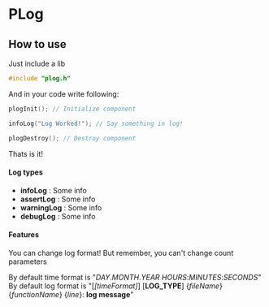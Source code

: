 # PLog

## How to use

Just include a lib

```c
#include "plog.h"
```

And in your code write following:

```c
plogInit(); // Initialize component

infoLog("Log Worked!"); // Say something in log!

plogDestroy(); // Destroy component
```
Thats is it!

#### Log types

- **infoLog** : Some info
- **assertLog** : Some info
- **warningLog** : Some info
- **debugLog** : Some info

#### Features

You can change log format!
But remember, you can't change count parameters

By default time format is "_DAY_._MONTH_._YEAR_ *HOURS*:*MINUTES*:*SECONDS*"
By default log format is "[_[timeFormat]_]  [**LOG_TYPE**] {_fileName_} {_functionName_} {_line_}: **log message**"
